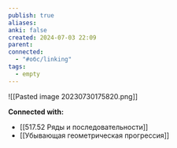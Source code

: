```yaml
---
publish: true
aliases: 
anki: false
created: 2024-07-03 22:09
parent: 
connected:
  - "#обс/linking"
tags:
  - empty
---
```



![[Pasted image 20230730175820.png]]




**Connected with:**
- [[517.52 Ряды и последовательности]]
- [[Убывающая геометрическая прогрессия]]

